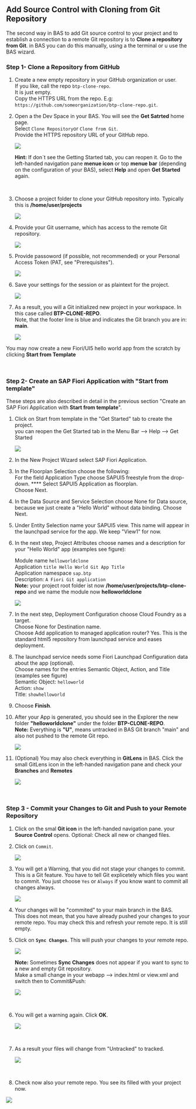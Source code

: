 
## Add Source Control with Cloning from Git Repository

The second way in BAS to add Git source control to your project and to establish a connection to a remote Git repository is to **Clone a repository from Git**.
in BAS you can do this manually, using a the terminal or u use the BAS wizard.



### Step 1- Clone a Repository from GitHub

    
1. Create a new empty repository in your GitHub organization or user. <br>
   If you like, call the repo `btp-clone-repo`. <br>
   It is just empty. <br>
   Copy the HTTPS URL from the repo. E.g: `https://github.com/someorganization/btp-clone-repo.git`. <br>


2. Open a the Dev Space in your BAS. You will see the **Get Satrted** home page. <br>
       Select `Clone Repository`or `Clone from Git`. <br>
    Provide the HTTPS repository URL of your GitHub repo.  <br>

    ![](images/5_9_clone_github_2.png)

   **Hint:** If don´t see the Getting Started tab, you can reopen it.
    Go to the left-handed navigation pane **menue icon** or top **menue bar** (depending on the configuration of your BAS), select **Help** and open **Get Started** again.  
    
    <br>

3. Choose a project folder to clone your GitHub repository into.  Typically this is **/home/user/projects**

    ![](images/5_9_clone_github_3_to.png)

4. Provide your Git username, which has access to the remote Git repository.

   ![](images/5_9_clone_github_4_to_user.png)

5. Provide passoword (if possible, not recommended) or your Personal Access Token (PAT, see "Prerequisites").

   ![](images/5_9_clone_github_5_to_token.png)

6. Save your settings for the session or as plaintext for the project.

    ![](images/5_9_clone_github_6_tosave.png)

7. As a result, you will a Git initialized new project in your workspace. In this case called **BTP-CLONE-REPO**. <br>
   Note, that the footer line is blue and indicates the Git branch you are in: **main**.

    ![](images/5_9_clone_github_7_explorer.png)
    
    
You may now create a new Fiori/UI5 hello world app from the scratch by clicking **Start from Template**

<br>

### Step 2- Create an SAP Fiori Application with "Start from template" 
    
These steps are also described in detail in the previous section "Create an SAP Fiori Application with **Start from template**".

1. Click on Start from template in the "Get Started" tab to create the project. <br> 
   you can reopen the Get Started tab in the Menu Bar --> Help --> Get Started <br>
    
   ![](images/5_9_clone_newapp_1.png)
    
2. In the New Project Wizard select SAP Fiori Application.

3. In the Floorplan Selection choose the following: <br>
For the field Application Type choose SAPUI5 freestyle from the drop-down. ****
Select SAPUI5 Application as floorplan.<br>
Choose Next.<br>

4. In the Data Source and Service Selection choose None for Data source, because we just create a "Hello World" without data binding. Choose Next.

5. Under Entity Selection name your SAPUI5 view. This name will appear in the launchpad service for the app. We keep "View1" for now.

6. In the next step, Project Attributes choose names and a description for your "Hello World" app (examples see figure):

    Module name `helloworldclone` <br>
    Application `title Hello World Git App Title` <br>
    Application namespace `sap.btp` <br>
    Description: `A Fiori Git application` <br>
    **Note:** your project root folder ist now **/home/user/projects/btp-clone-repo** and we name the module now **helloworldclone**

    ![](images/5_9_clone_newapp_2.png)


7. In the next step, Deployment Configuration choose Cloud Foundry as a target. <br>
   Choose None for Destination name. <br>
   Choose Add application to managed application router? Yes. This is the standard html5 repository from launchpad service and eases deployment. <br>

8. The launchpad service needs some Fiori Launchpad Configuration data about the app (optional). <br>
   Choose names for the entries Semantic Object, Action, and Title (examples see figure) <br>
   Semantic Object: <code>helloworld </code><br>
   Action: <code>show </code><br>
   Title: <code>showhelloworld </code> <br>

9. Choose **Finish**.

11. After your App is generated, you should see in the Explorer the new folder **"helloworldclone"** under the folder **BTP-CLONE-REPO**. <br>
**Note:** Everything is **"U"**, means untracked in BAS Git branch "main" and also not pushed to the remote Git repo.

    ![](images/5_9_clone_newapp_3.png)


12. (Optional) You may also check everything in **GitLens** in BAS. 
    Click the small GitLens icon in the left-handed navigation pane and check your **Branches** and **Remotes**

    ![](images/5_9_clone_newapp_4_gitlens.png)

<br>


### Step 3 - Commit your Changes to Git and Push to your Remote Repository     
    
1. Click on the smal **Git icon** in the left-handed navigation pane. your **Source Control** opens.
   Optional: Check all new or changed files.

2. Click on `Commit`.

    ![](images/5_9_github_git_1_commit.png)
    
3. You will get a Warning, that you did not stage your changes to commit. This is a Git feature. You have to tell Git explicetely which files you want to commit.
   You just choose `Yes` or `Always` if you know want to commit all changes always.
   
   ![](images/5_9_github_git_2_warning.png)
   
4. Your changes will be "commited" to your main branch in the BAS. <br>
    This does not mean, that you have already pushed your changes to your remote repo.
    You may check this and refresh your remote repo. It is still empty.
   
   
5. Click on **`Sync Changes`**. This will push your changes to your remote repo.

    ![](images/5_9_github_git_4_sync.png)
    
    **Note:** Sometimes **Sync Changes** does not appear if you want to sync to a new and empty Git repository. <br>
    Make a small change in your webapp --> index.html or view.xml and switch then to Commit&Push:
    
    ![](images/5_9_github_git_3_small.png)
    
    <br>
    
    
6. You will get a warning again. Click **OK**.

    ![](images/5_9_github_git_5_warning.png)
    
    <br>
    
7. As a result your files will change from "Untracked" to tracked.    

   ![](images/5_9_github_git_6_tracked.png)
   
   <br>

8. Check now also your remote repo. You see its filled with your project now.

 ![](images/5_9_github_git_7_repofull.png)
 
 
<br>


